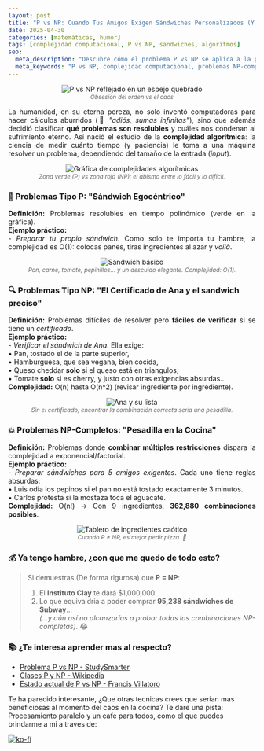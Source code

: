 ```yaml
---
layout: post  
title: "P vs NP: Cuando Tus Amigos Exigen Sándwiches Personalizados (Y el Universo Colapsa)"  
date: 2025-04-30
categories: [matemáticas, humor]
tags: [complejidad computacional, P vs NP, sandwiches, algoritmos]
seo:
  meta_description: "Descubre cómo el problema P vs NP se aplica a la preparación de sándwiches para amigos exigentes. ¡Matemáticas del caos culinario!"
  meta_keywords: "P vs NP, complejidad computacional, problemas NP-completos, humor matemático, teoría de algoritmos" 
---
```


<p align="center">
  <img src="{{ '/assets/images/posts/psan-npsan.png' | relative_url }}" 
       alt="P vs NP reflejado en un espejo quebrado" 
       style="max-width: 80%; height: auto;">
  <br>
  <span style="font-size: 0.85em; color: #666; font-style: italic;">
    Obsesion del orden vs el caos
  </span>
</p>

<p style="text-align: justify; text-justify:inner-word;">
    La humanidad, en su eterna pereza, no solo inventó computadoras para hacer cálculos aburridos (💨 <i>"adiós, sumas infinitas"</i>), sino que además decidió clasificar <strong>qué problemas son resolubles</strong> y cuáles nos condenan al sufrimiento eterno. Así nació el estudio de la <strong>complejidad algorítmica</strong>: la ciencia de medir cuánto tiempo (y paciencia) le toma a una máquina resolver un problema, dependiendo del tamaño de la entrada (<i>input</i>).  
</p>

<p align="center">
  <img src="{{ '/assets/images/posts/regionp-regionnp.png' | relative_url }}" 
       alt="Gráfica de complejidades algorítmicas" 
       style="max-width: 80%; height: auto;">
  <br>
  <span style="font-size: 0.85em; color: #666; font-style: italic;">
    Zona verde (P) vs zona roja (NP): el abismo entre lo fácil y lo dificil.
  </span>
</p>

### 🍞 Problemas Tipo P: "Sándwich Egocéntrico"
<p style="text-align: justify; text-justify:inner-word;">
<strong>Definición:</strong> Problemas resolubles en tiempo polinómico (verde en la gráfica).<br>
<strong>Ejemplo práctico:</strong><br>
- <i>Preparar tu propio sándwich</i>. Como solo te importa tu hambre, la complejidad es O(1): colocas panes, tiras ingredientes al azar y <i>voilà</i>.
</p>

<p align="center">
  <img src="{{ '/assets/images/posts/comple-1.png' | relative_url }}" 
       alt="Sándwich básico" 
       style="max-width: 80%; height: auto;">
  <br>
  <span style="font-size: 0.85em; color: #666; font-style: italic;">
    Pan, carne, tomate, pepinillos... y un descuido elegante. Complejidad: O(1).
  </span>
</p>

### 🔍 Problemas Tipo NP: "El Certificado de Ana y el sandwich preciso"
<p style="text-align: justify; text-justify:inner-word;">
<strong>Definición:</strong> Problemas difíciles de resolver pero <strong>fáciles de verificar</strong> si se tiene un <i>certificado</i>.<br>
<strong>Ejemplo práctico:</strong><br>
- <i>Verificar el sándwich de Ana</i>. Ella exige:<br>
  • Pan, tostado el de la parte superior,<br>
  • Hamburguesa, que sea vegana, bien cocida,<br>
  • Queso cheddar <strong>solo</strong> si el queso está en triangulos,<br>
  • Tomate <strong>solo</strong> si es cherry, y justo con otras exigencias absurdas...<br>
  <strong>Complejidad:</strong> O(n) hasta O(n^2) (revisar ingrediente por ingrediente).
</p>

<p align="center">
  <img src="{{ '/assets/images/posts/comple-po.png' | relative_url }}" 
       alt="Ana y su lista" 
       style="max-width: 80%; height: auto;">
  <br>
  <span style="font-size: 0.85em; color: #666; font-style: italic;">
    Sin el certificado, encontrar la combinación correcta sería una pesadilla.
  </span>
</p>

### 💥 Problemas NP-Completos: "Pesadilla en la Cocina"
<p style="text-align: justify; text-justify:inner-word;">
<strong>Definición:</strong> Problemas donde <strong>combinar múltiples restricciones</strong> dispara la complejidad a exponencial/factorial.<br>
<strong>Ejemplo práctico:</strong><br>
- <i>Preparar sándwiches para 5 amigos exigentes</i>. Cada uno tiene reglas absurdas:<br>
  • Luis odia los pepinos si el pan no está tostado exactamente 3 minutos.<br>
  • Carlos protesta si la mostaza toca el aguacate.<br>
  <strong>Complejidad:</strong> O(n!) → Con 9 ingredientes, <strong>362,880 combinaciones posibles</strong>.
</p>

<p align="center">
  <img src="{{ '/assets/images/posts/comple-fact.png' | relative_url }}" 
       alt="Tablero de ingredientes caótico" 
       style="max-width: 80%; height: auto;">
  <br>
  <span style="font-size: 0.85em; color: #666; font-style: italic;">
    Cuando P ≠ NP, es mejor pedir pizza. 🍕
  </span>
</p>

### 💰 Ya tengo hambre, ¿con que me quedo de todo esto?
> Si demuestras (De forma rigurosa) que <strong>P = NP</strong>:<br>
> 1. El <strong>Instituto Clay</strong> te dará $1,000,000.<br>
> 2. Lo que equivaldria a poder comprar <strong>95,238 sándwiches de Subway</strong>...<br>
> <i>(...y aún así no alcanzarías a probar todas las combinaciones NP-completas)</i>. 😂

### 📚 ¿Te interesa aprender mas al respecto?
- [Problema P vs NP - StudySmarter](https://www.studysmarter.es/)
- [Clases P y NP - Wikipedia](https://es.wikipedia.org/wiki/Clases_de_complejidad_P_y_NP)
- [Estado actual de P vs NP - Francis Villatoro](https://francis.naukas.com/)

Te ha parecido interesante, ¿Que otras tecnicas crees que serian mas beneficiosas al momento del caos en la cocina? Te dare una pista: Procesamiento paralelo y un cafe para todos, como el que puedes brindarme a mi a traves de:

[![ko-fi](https://ko-fi.com/img/githubbutton_sm.svg)](https://ko-fi.com/C1C41DTDL)